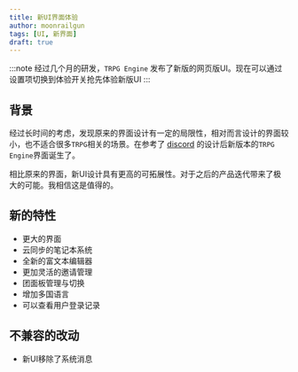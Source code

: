 ```yaml
---
title: 新UI界面体验
author: moonrailgun
tags: [UI, 新界面]
draft: true
---
```


:::note
经过几个月的研发，`TRPG Engine` 发布了新版的网页版UI。现在可以通过设置项切换到体验开关抢先体验新版UI
:::

## 背景

经过长时间的考虑，发现原来的界面设计有一定的局限性，相对而言设计的界面较小，也不适合很多`TRPG`相关的场景。在参考了 [discord](https://discord.com/) 的设计后新版本的`TRPG Engine`界面诞生了。

相比原来的界面，新UI设计具有更高的可拓展性。对于之后的产品迭代带来了极大的可能。我相信这是值得的。

## 新的特性

- 更大的界面
- 云同步的笔记本系统
- 全新的富文本编辑器
- 更加灵活的邀请管理
- 团面板管理与切换
- 增加多国语言
- 可以查看用户登录记录

## 不兼容的改动

- 新UI移除了系统消息
